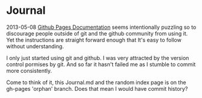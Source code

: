 # Journal

2013-05-08 [Github Pages Documentation](https://help.github.com/articles/creating-project-pages-manually) seems intentionally puzzling so to discourage people outside of git and the github community from using it. Yet the instructions are straight forward enough that It's easy to follow without understanding.

I only just started using git and github. I was very attracted by the version control pormises by git. And so far it hasn't failed me as I stumble to commit more consistently.

Come to think of it, this Journal.md and the random index page is on the gh-pages 'orphan' branch. Does that mean I would have commit history?